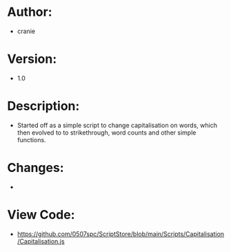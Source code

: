 # Author: 
- cranie
# Version:
- 1.0
# Description:
- Started off as a simple script to change capitalisation on words, which then evolved to to strikethrough, word counts and other simple functions.
# Changes:
- 
# View Code:
- https://github.com/0507spc/ScriptStore/blob/main/Scripts/Capitalisation/Capitalisation.js
